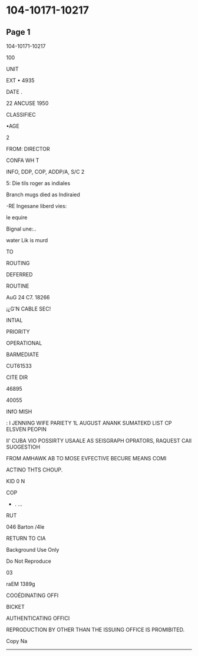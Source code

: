 # 104-10171-10217

## Page 1

104-10171-10217

100

UNIT

EXT • 4935

DATE .

22 ANCUSE 1950

CLASSIFIEC

•AGE

2

FROM: DIRECTOR

CONFA WH T

INFO, DDP, COP, ADDP/A, S/C 2

5: Die tils roger as indiales

Branch mugs died as Indiraied

-RE Ingesane liberd vies:

le equire

Bignal une:..

water Lik is murd

TO

ROUTING

DEFERRED

ROUTINE

AuG 24 C7. 18266

¡¿G'N CABLE SEC!

INTIAL

PRIORITY

OPERATIONAL

BARMEDIATE

CUT61533

CITE DIR

46895

40055

INfO MISH

: I JENNING WIFE PARIETY 1L AUGUST ANANK SUMATEKD LIST CP ELSVEN PEOPIN

Il' CUBA VIO POSSIRTY USAALE AS SEISGRAPH OPRATORS, RAQUEST CAII SUOGESTIOH

FROM AMHAWK AB TO MOSE EVFECTIVE BECURE MEANS COMI

ACTINO THTS CHOUP.

KID 0 N

COP

- . ...

RUT

046 Barton /4le

RETURN TO CIA

Background Use Only

Do Not Reproduce

03

raEM 1389g

COOÉDINATING OFFI

BICKET

AUTHENTICATING OFFICI

REPRODUCTION BY OTHER THAN THE ISSUING OFFICE IS PROMIBITED.

Copy Na

---

